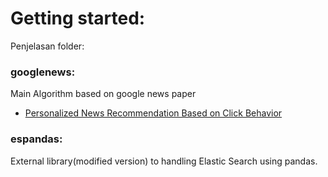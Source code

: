 # Getting started:
Penjelasan folder:

### googlenews:
Main Algorithm based on google news paper
* [Personalized News Recommendation Based on Click Behavior](https://static.googleusercontent.com/media/research.google.com/en//pubs/archive/35599.pdf)

### espandas:
External library(modified version) to handling Elastic Search using pandas.